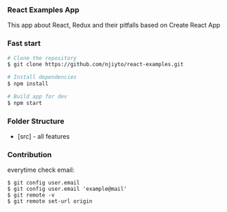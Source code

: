 ### React Examples App

This app about React, Redux and their pitfalls based on Create React App

### Fast start
```sh
# Clone the repository
$ git clone https://github.com/njiyto/react-examples.git

# Install dependencies
$ npm install

# Build app for dev
$ npm start
```

### Folder Structure
* [src] - all features

### Contribution
everytime check email:
```
$ git config user.email
$ git config user.email 'example@mail'
$ git remote -v
$ git remote set-url origin
```
